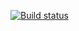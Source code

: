 [![Build status](https://ci.appveyor.com/api/projects/status/v98dplmjmcthoekt?svg=true)](https://ci.appveyor.com/project/Relict26/selenide)
